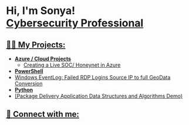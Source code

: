 <h1>Hi, I'm Sonya! <br/><a href>Cybersecurity Professional</a> <a href="https://www.youtube.com/c/joshmadakor"></h1>

<h2>👨‍💻 My Projects:</h2>

- <b>Azure / Cloud Projects</b>
  - Creating a Live SOC/ Honeynet in Azure
 - <b>PowerShell</b>
  - Windows EventLog: Failed RDP Logins Source IP to full GeoData Conversion
  - <b>Python</b>
  - [Package Delivery Application Data Structures and Algorithms Demo)


<h2> 🤳 Connect with me:</h2>


